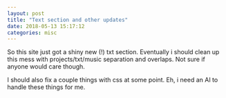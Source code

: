 ```yaml
---
layout: post
title: "Text section and other updates"
date: 2018-05-13 15:17:12
categories: misc
---
```


So this site just got a shiny new (!) txt section. Eventually i should clean up
this mess with projects/txt/music separation and overlaps. Not sure if anyone
would care though.

I should also fix a couple things with css at some point. Eh, i need an AI to
handle these things for me.
